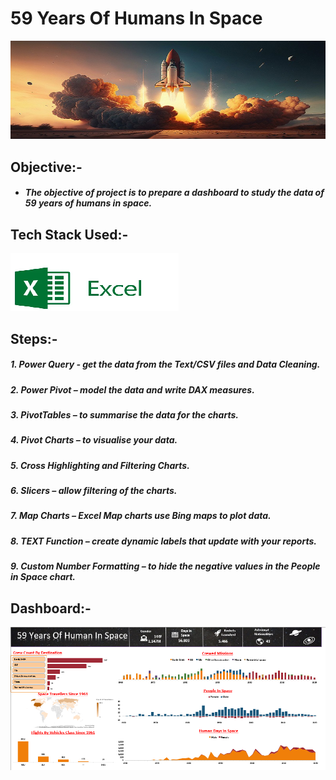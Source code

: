 # 59 Years Of Humans In Space
![Techstack](https://github.com/gauraishwarya/Project-Images/blob/main/59%20years%20of%20human%20in%20space%202.png?raw=true)
## Objective:-
- ##### The objective of project is to prepare a dashboard to study the data of 59 years of humans in space.
## Tech Stack Used:-
![Techstack](https://github.com/gauraishwarya/Project-Images/blob/main/Excel%20icon.png?raw=true)
## Steps:-
##### 1. Power Query - get the data from the Text/CSV files and Data Cleaning. 
##### 2. Power Pivot – model the data and write DAX measures.
##### 3. PivotTables – to summarise the data for the charts.
##### 4. Pivot Charts – to visualise your data.
##### 5. Cross Highlighting and Filtering Charts.
##### 6. Slicers – allow filtering of the charts.
##### 7. Map Charts – Excel Map charts use Bing maps to plot data.
##### 8. TEXT Function – create dynamic labels that update with your reports.
##### 9. Custom Number Formatting – to hide the negative values in the People in Space chart.
## Dashboard:-
![image](https://github.com/gauraishwarya/Project-Images/blob/main/59%20years%20of%20human%20in%20space.png?raw=true)
